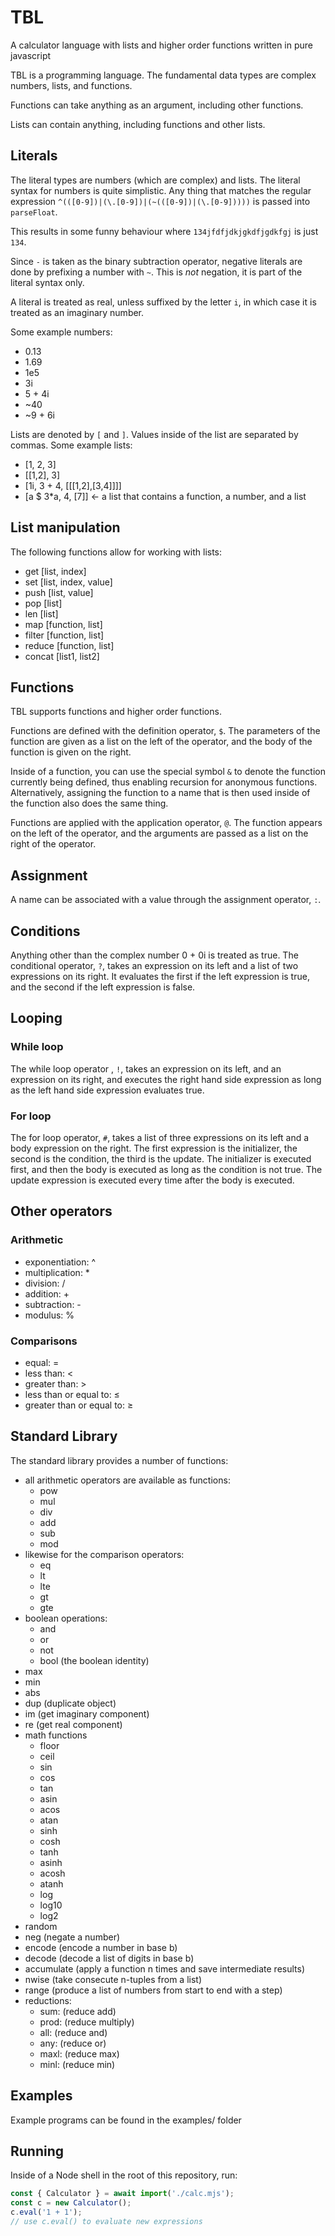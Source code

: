 # TBL
A calculator language with lists and higher order functions written in pure javascript

TBL is a programming language. The fundamental data types are complex numbers, lists, and functions.

Functions can take anything as an argument, including other functions. 

Lists can contain anything, including functions and other lists.

## Literals
The literal types are numbers (which are complex) and lists.
The literal syntax for numbers is quite simplistic. Any thing that matches the regular expression `^(([0-9])|(\.[0-9])|(~(([0-9])|(\.[0-9]))))` is passed into `parseFloat`. 

This results in some funny behaviour where `134jfdfjdkjgkdfjgdkfgj` is just `134`.

Since `-` is taken as the binary subtraction operator, negative literals are done by prefixing a number with `~`. This is *not* negation, it is part of the literal syntax only.

A literal is treated as real, unless suffixed by the letter `i`, in which case it is treated as an imaginary number.

Some example numbers:
 * 0.13
 * 1.69
 * 1e5
 * 3i
 * 5 + 4i
 * ~40
 * ~9 + 6i

Lists are denoted by `[` and `]`. Values inside of the list are separated by commas.
Some example lists:
 * [1, 2, 3]
 * [[1,2], 3]
 * [1i, 3 + 4, [[[1,2],[3,4]]]]
 * [a $ 3\*a, 4, [7]] <- a list that contains a function, a number, and a list


## List manipulation

The following functions allow for working with lists:
 * get [list, index]
 * set [list, index, value]
 * push [list, value]
 * pop [list]
 * len [list]
 * map [function, list]
 * filter [function, list]
 * reduce [function, list]
 * concat [list1, list2]

## Functions
TBL supports functions and higher order functions.

Functions are defined with the definition operator, `$`. The parameters of the function are given as a list on the left of the operator, and the body of the function is given on the right. 

Inside of a function, you can use the special symbol `&` to denote the function currently being defined, thus enabling recursion for anonymous functions. Alternatively, assigning the function to a name that is then used inside of the function also does the same thing.

Functions are applied with the application operator, `@`. The function appears on the left of the operator, and the arguments are passed as a list on the right of the operator.

## Assignment
A name can be associated with a value through the assignment operator, `:`.

## Conditions
Anything other than the complex number 0 + 0i is treated as true.
The conditional operator, `?`, takes an expression on its left and a list of two expressions on its right. It evaluates the first if the left expression is true, and the second if the left expression is false.

## Looping

### While loop
The while loop operator , `!`, takes an expression on its left, and an expression on its right, and executes the right hand side expression as long as the left hand side expression evaluates true.

### For loop

The for loop operator, `#`, takes a list of three expressions on its left and a body expression on the right. The first expression is the initializer, the second is the condition, the third is the update. The initializer is executed first, and then the body is executed as long as the condition is not true. The update expression is executed every time after the body is executed.

## Other operators

### Arithmetic
 * exponentiation: ^
 * multiplication: *
 * division: /
 * addition: +
 * subtraction: -
 * modulus: %

### Comparisons
 * equal: =
 * less than: <
 * greater than: >
 * less than or equal to: ≤
 * greater than or equal to: ≥


## Standard Library
The standard library provides a number of functions:
 * all arithmetic operators are available as functions:
   * pow
   * mul
   * div
   * add
   * sub
   * mod
 * likewise for the comparison operators:
   * eq
   * lt
   * lte
   * gt
   * gte
 * boolean operations:
   * and
   * or
   * not
   * bool (the boolean identity)
 * max
 * min
 * abs
 * dup (duplicate object)
 * im (get imaginary component)
 * re (get real component)
 * math functions
   * floor
   * ceil
   * sin
   * cos
   * tan
   * asin
   * acos
   * atan
   * sinh
   * cosh
   * tanh
   * asinh
   * acosh
   * atanh
   * log
   * log10
   * log2
 * random
 * neg (negate a number)
 * encode (encode a number in base b)
 * decode (decode a list of digits in base b)
 * accumulate (apply a function n times and save intermediate results)
 * nwise (take consecute n-tuples from a list)
 * range (produce a list of numbers from start to end with a step)
 * reductions:
   * sum: (reduce add)
   * prod: (reduce multiply)
   * all: (reduce and)
   * any: (reduce or)
   * maxl: (reduce max)
   * minl: (reduce min)


## Examples
Example programs can be found in the examples/ folder

## Running
Inside of a Node shell in the root of this repository, run:
```js
const { Calculator } = await import('./calc.mjs');
const c = new Calculator();
c.eval('1 + 1');
// use c.eval() to evaluate new expressions
```
